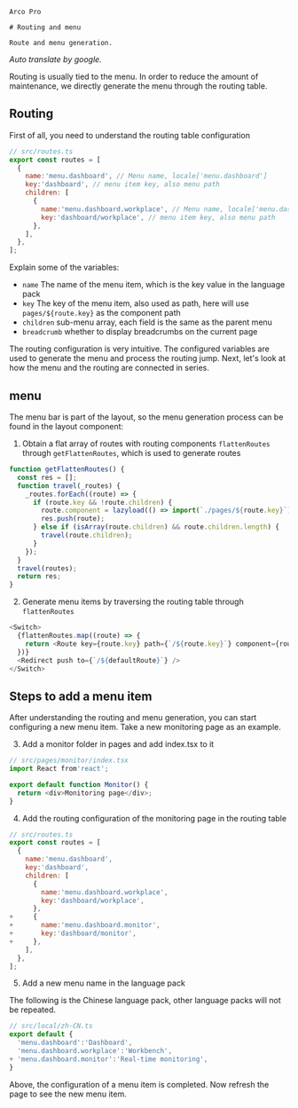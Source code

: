 `````
Arco Pro

# Routing and menu

Route and menu generation.
`````

*Auto translate by google.*

Routing is usually tied to the menu. In order to reduce the amount of maintenance, we directly generate the menu through the routing table.

## Routing

First of all, you need to understand the routing table configuration

```js
// src/routes.ts
export const routes = [
  {
    name:'menu.dashboard', // Menu name, locale['menu.dashboard']
    key:'dashboard', // menu item key, also menu path
    children: [
      {
        name:'menu.dashboard.workplace', // Menu name, locale['menu.dashboard.workplace']
        key:'dashboard/workplace', // menu item key, also menu path
      },
    ],
  },
];
```

Explain some of the variables:

- `name` The name of the menu item, which is the key value in the language pack
- `key` The key of the menu item, also used as path, here will use `pages/${route.key}` as the component path
- `children` sub-menu array, each field is the same as the parent menu
- `breadcrumb` whether to display breadcrumbs on the current page

The routing configuration is very intuitive. The configured variables are used to generate the menu and process the routing jump. Next, let's look at how the menu and the routing are connected in series.

## menu

The menu bar is part of the layout, so the menu generation process can be found in the layout component:

1. Obtain a flat array of routes with routing components `flattenRoutes` through `getFlattenRoutes`, which is used to generate routes

```js
function getFlattenRoutes() {
  const res = [];
  function travel(_routes) {
    _routes.forEach((route) => {
      if (route.key && !route.children) {
        route.component = lazyload(() => import(`./pages/${route.key}`));
        res.push(route);
      } else if (isArray(route.children) && route.children.length) {
        travel(route.children);
      }
    });
  }
  travel(routes);
  return res;
}
```

2. Generate menu items by traversing the routing table through `flattenRoutes`

```js
<Switch>
  {flattenRoutes.map((route) => {
    return <Route key={route.key} path={`/${route.key}`} component={route.component} />;
  })}
  <Redirect push to={`/${defaultRoute}`} />
</Switch>
```

## Steps to add a menu item

After understanding the routing and menu generation, you can start configuring a new menu item. Take a new monitoring page as an example.

3. Add a monitor folder in pages and add index.tsx to it

```js
// src/pages/monitor/index.tsx
import React from'react';

export default function Monitor() {
  return <div>Monitoring page</div>;
}
```

4. Add the routing configuration of the monitoring page in the routing table

```js
// src/routes.ts
export const routes = [
  {
    name:'menu.dashboard',
    key:'dashboard',
    children: [
      {
        name:'menu.dashboard.workplace',
        key:'dashboard/workplace',
      },
+     {
+       name:'menu.dashboard.monitor',
+       key:'dashboard/monitor',
+     },
    ],
  },
];
```

5. Add a new menu name in the language pack

The following is the Chinese language pack, other language packs will not be repeated.

```js
// src/local/zh-CN.ts
export default {
  'menu.dashboard':'Dashboard',
  'menu.dashboard.workplace':'Workbench',
+ 'menu.dashboard.monitor':'Real-time monitoring',
}
```

Above, the configuration of a menu item is completed. Now refresh the page to see the new menu item.
